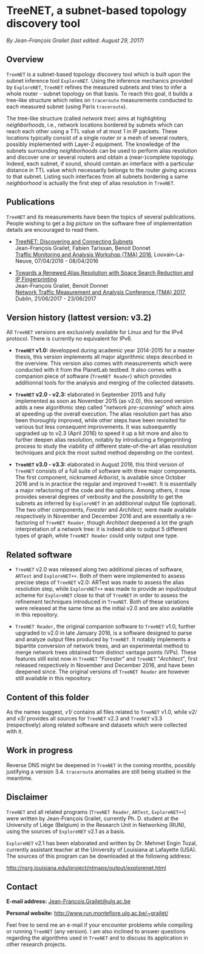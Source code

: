 # TreeNET, a subnet-based topology discovery tool

*By Jean-François Grailet (last edited: August 29, 2017)*

## Overview

`TreeNET` is a subnet-based topology discovery tool which is built upon the subnet inference tool `ExploreNET`. Using the inference mechanics provided by `ExploreNET`, `TreeNET` refines the measured subnets and tries to infer a whole router - subnet topology on that basis. To reach this goal, it builds a tree-like structure which relies on `traceroute` measurements conducted to each measured subnet (using Paris `traceroute`).

The tree-like structure (called *network tree*) aims at highlighting *neighborhoods*, i.e., network locations bordered by subnets which can reach each other using a TTL value of at most 1 in IP packets. These locations typically consist of a single router or a mesh of several routers, possibly implemented with Layer-2 equipment. The knowledge of the subnets surrounding *neighborhoods* can be used to perform alias resolution and discover one or several routers and obtain a (near-)complete topology. Indeed, each subnet, if sound, should contain an interface with a particular distance in TTL value which necessarily belongs to the router giving access to that subnet. Listing such interfaces from all subnets bordering a same *neighborhood* is actually the first step of alias resolution in `TreeNET`.

## Publications

`TreeNET` and its measurements have been the topics of several publications. People wishing to get a *big picture* on the software free of implementation details are encouraged to read them.

* [TreeNET: Discovering and Connecting Subnets](http://www.run.montefiore.ulg.ac.be/~grailet/docs/publications/TreeNET_TMA_2016.pdf)<br />
  Jean-François Grailet, Fabien Tarissan, Benoit Donnet<br />
  [Traffic Monitoring and Analysis Workshop (TMA) 2016](http://tma.ifip.org/2016/), Louvain-La-Neuve, 07/04/2016 - 08/04/2016

* [Towards a Renewed Alias Resolution with Space Search Reduction and IP Fingerprinting](http://www.run.montefiore.ulg.ac.be/~grailet/docs/publications/Alias_Resolution_TMA_2017.pdf)<br />
  Jean-François Grailet, Benoit Donnet<br />
  [Network Traffic Measurement and Analysis Conference (TMA) 2017](http://tma.ifip.org/2017/), Dublin, 21/06/2017 - 23/06/2017

## Version history (lattest version: v3.2)

All `TreeNET` versions are exclusively available for Linux and for the IPv4 protocol. There is currently no equivalent for IPv6.

* **`TreeNET` v1.0:** developped during academic year 2014-2015 for a master thesis, this version implements all major algorithmic steps described in the overview. This version also comes with measurements which were conducted with it from the PlanetLab testbed. It also comes with a companion piece of software (`TreeNET Reader`) which provides additionnal tools for the analysis and merging of the collected datasets.

* **`TreeNET` v2.0 - v2.3:** elaborated in September 2015 and fully implemented as soon as November 2015 (as v2.0), this second version adds a new algorithmic step called "*network pre-scanning*" which aims at speeding up the overall execution. The alias resolution part has also been thoroughly improved, while other steps have been revisited for various but less consequent improvements. It was subsequently upgraded up to v2.3 (April 2016) to speed it up a bit more and also to further deepen alias resolution, notably by introducing a fingerprinting process to study the viability of different state-of-the-art alias resolution techniques and pick the most suited method depending on the context.

* **`TreeNET` v3.0 - v3.3:** elaborated in August 2016, this third version of `TreeNET` consists of a full suite of software with three major components. The first component, nicknamed *Arborist*, is available since October 2016 and is in practice the regular and improved `TreeNET`. It is essentially a major refactoring of the code and the options. Among others, it now provides several degrees of verbosity and the possibility to get the subnets as inferred by `ExploreNET` in an additionnal output file (optional). The two other components, *Forester* and *Architect*, were made available respectively in November and December 2016 and are essentially a re-factoring of `TreeNET Reader`, though *Architect* deepened a lot the graph interpretation of a network tree: it is indeed able to output 5 different types of graph, while `TreeNET Reader` could only output one type.

## Related software
  
* `TreeNET` v2.0 was released along two additional pieces of software, `ARTest` and `ExploreNET++`. Both of them were implemented to assess precise steps of `TreeNET` v2.0: ARTest was made to assess the alias resolution step, while `ExploreNET++` was made to provide an input/output scheme for `ExploreNET` close to that of `TreeNET` in order to assess the refinement techniques introduced in `TreeNET`. Both of these variations were released at the same time as the initial v2.0 and are also available in this repository.

* `TreeNET Reader`, the original companion software to `TreeNET` v1.0, further upgraded to v2.0 in late January 2016, is a software designed to parse and analyze output files produced by `TreeNET`. It notably implements a bipartite conversion of network trees, and an experimental method to merge network trees obtained from distinct vantage points (VPs). These features still exist now in `TreeNET` "*Forester*" and `TreeNET` "*Architect*", first released respectively in November and December 2016, and have been deepened since. The original versions of `TreeNET Reader` are however still available in this repository.

## Content of this folder

As the names suggest, *v1/* contains all files related to `TreeNET` v1.0, while *v2/* and *v3/* provides all sources for `TreeNET` v2.3 and `TreeNET` v3.3 (respectively) along related software and datasets which were collected with it.

## Work in progress

Reverse DNS might be deepened in `TreeNET` in the coming months, possibly justifying a version 3.4. `traceroute` anomalies are still being studied in the meantime.

## Disclaimer

`TreeNET` and all related programs (`TreeNET Reader`, `ARTest`, `ExploreNET++`) were written by Jean-François Grailet, currently Ph. D. student at the University of Liège (Belgium) in the Research Unit in Networking (RUN), using the sources of `ExploreNET` v2.1 as a basis.

`ExploreNET` v2.1 has been elaborated and written by Dr. Mehmet Engin Tozal, currently assistant teacher at the University of Louisiana at Lafayette (USA). The sources of this program can be downloaded at the following address:

http://nsrg.louisiana.edu/project/ntmaps/output/explorenet.html

## Contact

**E-mail address:** Jean-Francois.Grailet@ulg.ac.be

**Personal website:** http://www.run.montefiore.ulg.ac.be/~grailet/

Feel free to send me an e-mail if your encounter problems while compiling or running `TreeNET` (any version). I am also inclined to answer questions regarding the algorithms used in `TreeNET` and to discuss its application in other research projects.
